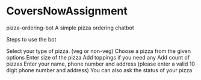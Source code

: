 # CoversNowAssignment

pizza-ordering-bot
A simple pizza ordering chatbot

Steps to use the bot

Select your type of pizza. (veg or non-veg)
Choose a pizza from the given options
Enter size of the pizza
Add toppings if you need any
Add count of pizzas
Enter your name, phone number and address (please enter a valid 10 digit phone number and address)
You can also ask the status of your pizza
